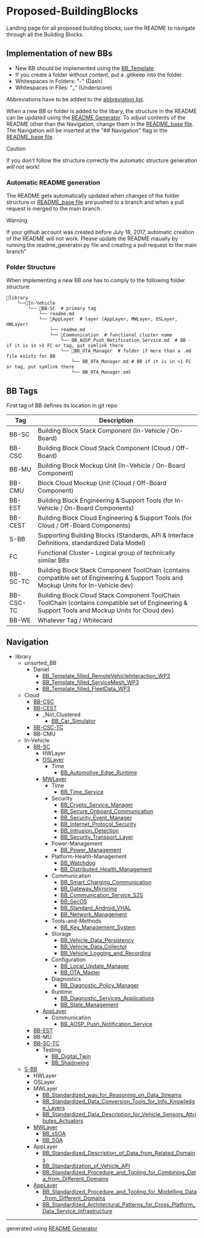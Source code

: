 # Proposed-BuildingBlocks

Landing page for all proposed building blocks; use the README to navigate through all the Building Blocks.

## Implementation of new BBs

- New BB should be implemented using the [BB_Template](/utils/BB_Template.md).  
- If you create a folder without content, put a .gitkeep into the folder.  
- Whitespaces in Folders: "-" (Dash)  
- Whitespaces in Files: "_" (Underscore)  

Abbreviations have to be added to the [abbreviation list](/utils/Abbreviations.md).

When a new BB or folder is added to the libary, the structure in the README can be updated using 
the [README Generator](/scripts/readme_generator.py). To adjust contents of the README other than 
the Navigation, change them in the [README_base file](/utils/README_base.md). The Navigation will 
be inserted at the "## Navigation" flag in the [README_base file](/utils/README_base.md).

> [!CAUTION]
> If you don't follow the structure correctly the automatic structure generation will not work!

### Automatic README generation

The README gets automatically updated when changes of the folder structure or [README_base file](/utils/README_base.md) are pushed to a branch and when a pull request is merged to the main branch.

> [!Warning]
>If your github account was created before July 18, 2017, automatic creation of the README will not work. Please update the README maually by running the readme_generator.py file and creating a pull request to the main branch"

### Folder Structure

When implementing a new BB one has to comply to the following folder structure:

```
📁library
    └──📁In-Vehicle
        └── 📁BB-SC  # primary tag
            └── readme.md  
            └── 📁AppLayer  # layer (AppLayer, MWLayer, OSLayer, HWLayer)
                └── readme.md  
                └── 📁Communication  # functional cluster name
                    └── BB_AOSP_Push_Notification_Service.md  # BB - if it is in >1 FC or tag, put symlink there
                    └── 📁BB_OTA_Manager  # folder if more than a .md file exists for BB
                        └── BB_OTA_Manager.md # BB if it is in >1 FC or tag, put symlink there
                        └── BB_OTA_Manager.xml 

```

## BB Tags

First tag of BB defines its location in git repo

|Tag|Description|
|----|----|
|BB-SC|Building Block Stack Component (In-Vehicle / On-Board)|
|BB-CSC|Building Block Cloud Stack Component (Cloud / Off-Board)|
|BB-MU|Building Block Mockup Unit (In-Vehicle / On-Board Component)|
|BB-CMU|Block Cloud Mockup Unit (Cloud / Off-Board Component)|
|BB-EST|Building Block Engineering & Support Tools (for In-Vehicle / On-Board Components)|
|BB-CEST|Building Block Cloud Engineering & Support Tools (for Cloud / Off-Board Components)|
|S-BB|Supporting Building Blocks (Standards, API & Interface Definitions, standardized Data Model)|
|FC|Functional Cluster – Logical group of technically similar BBs|
|BB-SC-TC|Building Block Stack Component ToolChain (contains compatible set of Engineering & Support Tools and Mockup Units for In-Vehicle dev)|
|BB-CSC-TC|Building Block Cloud Stack Component ToolChain ToolChain (contains compatible set of Engineering & Support Tools and Mockup Units for Cloud dev)|
|BB-WE|Whatever Tag / Whitecard|

## Navigation
- library
    - unsorted_BB
        - Daniel
            - [BB_Template_filled_RemoteVehicleInteraction_WP3](/library/unsorted_BB/Daniel/BB_Template_filled_RemoteVehicleInteraction_WP3.md)
            - [BB_Template_filled_ServiceMesh_WP3](/library/unsorted_BB/Daniel/BB_Template_filled_ServiceMesh_WP3.md)
            - [BB_Template_filled_FleetData_WP3](/library/unsorted_BB/Daniel/BB_Template_filled_FleetData_WP3.md)
    - Cloud
        - [BB-CSC](/library/Cloud/BB-CSC/BB-CSC.md)
        - [BB-CEST](/library/Cloud/BB-CEST/BB-CEST.md)
            - _Not_Clustered
                - [BB_Car_Simulator](/library/Cloud/BB-CEST/_Not_Clustered/BB_Car_Simulator.md)
        - [BB-CSC-TC](/library/Cloud/BB-CSC-TC/BB-CSC-TC.md)
        - BB-CMU
    - In-Vehicle
        - [BB-SC](/library/In-Vehicle/BB-SC/BB-SC.md)
            - HWLayer
            - [OSLayer](/library/In-Vehicle/BB-SC/OSLayer/OSLayer.md)
                - Time
                    - [BB_Automotive_Edge_Runtime](/library/In-Vehicle/BB-SC/OSLayer/Time/BB_Automotive_Edge_Runtime.md)
            - [MWLayer](/library/In-Vehicle/BB-SC/MWLayer/MWLayer.md)
                - Time
                    - [BB_Time_Service](/library/In-Vehicle/BB-SC/MWLayer/Time/BB_Time_Service.md)
                - Security
                    - [BB_Crypto_Service_Manager](/library/In-Vehicle/BB-SC/MWLayer/Security/BB_Crypto_Service_Manager.md)
                    - [BB_Secure_Onboard_Communication](/library/In-Vehicle/BB-SC/MWLayer/Security/BB_Secure_Onboard_Communication.md)
                    - [BB_Security_Event_Manager](/library/In-Vehicle/BB-SC/MWLayer/Security/BB_Security_Event_Manager.md)
                    - [BB_Internet_Protocol_Security](/library/In-Vehicle/BB-SC/MWLayer/Security/BB_Internet_Protocol_Security.md)
                    - [BB_Intrusion_Detection](/library/In-Vehicle/BB-SC/MWLayer/Security/BB_Intrusion_Detection.md)
                    - [BB_Security_Transport_Layer](/library/In-Vehicle/BB-SC/MWLayer/Security/BB_Security_Transport_Layer.md)
                - Power-Management
                    - [BB_Power_Management](/library/In-Vehicle/BB-SC/MWLayer/Power-Management/BB_Power_Management.md)
                - Platform-Health-Management
                    - [BB_Watchdog](/library/In-Vehicle/BB-SC/MWLayer/Platform-Health-Management/BB_Watchdog.md)
                    - [BB_Distributed_Health_Management](/library/In-Vehicle/BB-SC/MWLayer/Platform-Health-Management/BB_Distributed_Health_Management.md)
                - Communication
                    - [BB_Smart_Charging_Communication](/library/In-Vehicle/BB-SC/MWLayer/Communication/BB_Smart_Charging_Communication.md)
                    - [BB_Gateway_Mirroring](/library/In-Vehicle/BB-SC/MWLayer/Communication/BB_Gateway_Mirroring.md)
                    - [BB_Communication_Service_S2S](/library/In-Vehicle/BB-SC/MWLayer/Communication/BB_Communication_Service_S2S.md)
                    - [BB_SecOS](/library/In-Vehicle/BB-SC/MWLayer/Communication/BB_SecOS.md)
                    - [BB_Standard_Android_VHAL](/library/In-Vehicle/BB-SC/MWLayer/Communication/BB_Standard_Android_VHAL.md)
                    - [BB_Network_Management](/library/In-Vehicle/BB-SC/MWLayer/Communication/BB_Network_Management.md)
                - Tools-and-Methods
                    - [BB_Key_Management_System](/library/In-Vehicle/BB-SC/MWLayer/Tools-and-Methods/BB_Key_Management_System.md)
                - Storage
                    - [BB_Vehicle_Data_Persistency](/library/In-Vehicle/BB-SC/MWLayer/Storage/BB_Vehicle_Data_Persistency.md)
                    - [BB_Vehicle_Data_Collector](/library/In-Vehicle/BB-SC/MWLayer/Storage/BB_Vehicle_Data_Collector.md)
                    - [BB_Vehicle_Logging_and_Recording](/library/In-Vehicle/BB-SC/MWLayer/Storage/BB_Vehicle_Logging_and_Recording.md)
                - Configuration
                    - [BB_Local_Update_Manager](/library/In-Vehicle/BB-SC/MWLayer/Configuration/BB_Local_Update_Manager.md)
                    - [BB_OTA_Master](/library/In-Vehicle/BB-SC/MWLayer/Configuration/BB_OTA_Master.md)
                - Diagnostics
                    - [BB_Diagnostic_Policy_Manager](/library/In-Vehicle/BB-SC/MWLayer/Diagnostics/BB_Diagnostic_Policy_Manager.md)
                - Runtime
                    - [BB_Diagnostic_Services_Applications](/library/In-Vehicle/BB-SC/MWLayer/Runtime/BB_Diagnostic_Services_Applications.md)
                    - [BB_State_Management](/library/In-Vehicle/BB-SC/MWLayer/Runtime/BB_State_Management.md)
            - [AppLayer](/library/In-Vehicle/BB-SC/AppLayer/AppLayer.md)
                - Communication
                    - [BB_AOSP_Push_Notification_Service](/library/In-Vehicle/BB-SC/AppLayer/Communication/BB_AOSP_Push_Notification_Service.md)
        - [BB-EST](/library/In-Vehicle/BB-EST/BB-EST.md)
        - BB-MU
        - [BB-SC-TC](/library/In-Vehicle/BB-SC-TC/BB-SC-TC.md)
            - Testing
                - [BB_Digital_Twin](/library/In-Vehicle/BB-SC-TC/Testing/BB_Digital_Twin.md)
                - [BB_Shadowing](/library/In-Vehicle/BB-SC-TC/Testing/BB_Shadowing.md)
    - [S-BB](/library/S-BB/S-BB.md)
        - HWLayer
        - OSLayer
        - MWLayer
            - [BB_Standardized_way_for_Reasoning_on_Data_Streams](/library/S-BB/MWLayer/BB_Standardized_way_for_Reasoning_on_Data_Streams.md)
            - [BB_Standardized_Data_Conversion_Tools_for_Info_Knowledge_Layers](/library/S-BB/MWLayer/BB_Standardized_Data_Conversion_Tools_for_Info_Knowledge_Layers.md)
            - [BB_Standardized_Data_Description_for_Vehicle_Sensors_Attributes_Actuators](/library/S-BB/MWLayer/BB_Standardized_Data_Description_for_Vehicle_Sensors_Attributes_Actuators.md)
        - [MWLayer](/library/S-BB/MWLayer/MWLayer.md)
            - [BB_sSOA](/library/S-BB/MWLayer/BB_sSOA.md)
            - [BB_SOA](/library/S-BB/MWLayer/BB_SOA.md)
        - AppLayer
            - [BB_Standardized_Description_of_Data_from_Related_Domains](/library/S-BB/AppLayer/BB_Standardized_Description_of_Data_from_Related_Domains.md)
            - [BB_Standardization_of_Vehicle_API](/library/S-BB/AppLayer/BB_Standardization_of_Vehicle_API.md)
            - [BB_Standardized_Procedure_and_Tooling_for_Combining_Data_from_Different_Domains](/library/S-BB/AppLayer/BB_Standardized_Procedure_and_Tooling_for_Combining_Data_from_Different_Domains.md)
        - [AppLayer](/library/S-BB/AppLayer/AppLayer.md)
            - [BB_Standardized_Procedure_and_Tooling_for_Modelling_Data_from_Different_Domains](/library/S-BB/AppLayer/BB_Standardized_Procedure_and_Tooling_for_Modelling_Data_from_Different_Domains.md)
            - [BB_Standardized_Architectural_Patterns_for_Cross_Platform_Data_Service_Infrastructure](/library/S-BB/AppLayer/BB_Standardized_Architectural_Patterns_for_Cross_Platform_Data_Service_Infrastructure.md)
***
generated using [README Generator](/scripts/readme_generator.py)